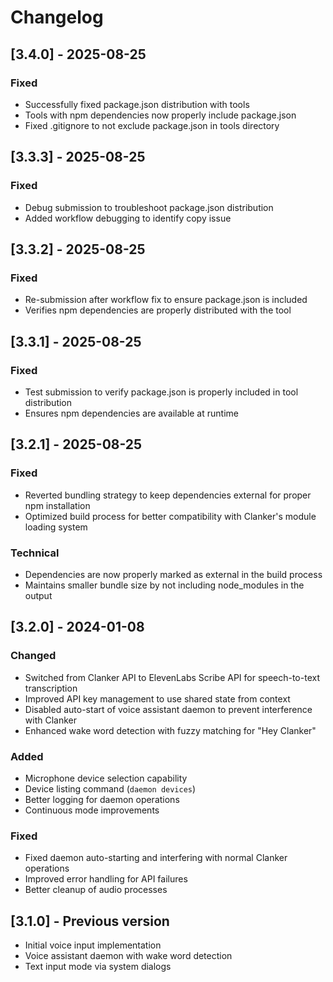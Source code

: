 # Changelog

## [3.4.0] - 2025-08-25

### Fixed
- Successfully fixed package.json distribution with tools
- Tools with npm dependencies now properly include package.json
- Fixed .gitignore to not exclude package.json in tools directory

## [3.3.3] - 2025-08-25

### Fixed
- Debug submission to troubleshoot package.json distribution
- Added workflow debugging to identify copy issue

## [3.3.2] - 2025-08-25

### Fixed
- Re-submission after workflow fix to ensure package.json is included
- Verifies npm dependencies are properly distributed with the tool

## [3.3.1] - 2025-08-25

### Fixed
- Test submission to verify package.json is properly included in tool distribution
- Ensures npm dependencies are available at runtime

## [3.2.1] - 2025-08-25

### Fixed
- Reverted bundling strategy to keep dependencies external for proper npm installation
- Optimized build process for better compatibility with Clanker's module loading system

### Technical
- Dependencies are now properly marked as external in the build process
- Maintains smaller bundle size by not including node_modules in the output

## [3.2.0] - 2024-01-08

### Changed
- Switched from Clanker API to ElevenLabs Scribe API for speech-to-text transcription
- Improved API key management to use shared state from context
- Disabled auto-start of voice assistant daemon to prevent interference with Clanker
- Enhanced wake word detection with fuzzy matching for "Hey Clanker"

### Added
- Microphone device selection capability
- Device listing command (`daemon devices`)
- Better logging for daemon operations
- Continuous mode improvements

### Fixed
- Fixed daemon auto-starting and interfering with normal Clanker operations
- Improved error handling for API failures
- Better cleanup of audio processes

## [3.1.0] - Previous version
- Initial voice input implementation
- Voice assistant daemon with wake word detection
- Text input mode via system dialogs